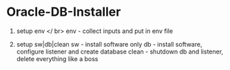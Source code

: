 # Oracle-DB-Installer

1. setup env </ br>
env - collect inputs and put in env file

2. setup sw|db|clean
sw - install software only
db - install software, configure listener and create database
clean - shutdown db and listener, delete everything like a boss
